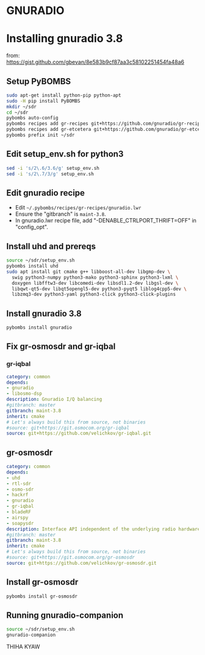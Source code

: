 # GNURADIO

# Installing gnuradio 3.8

from: https://gist.github.com/gbevan/8e583b9cf87aa3c58102251454fa48a6

## Setup PyBOMBS
```bash
sudo apt-get install python-pip python-apt
sudo -H pip install PyBOMBS
mkdir ~/sdr
cd ~/sdr
pybombs auto-config
pybombs recipes add gr-recipes git+https://github.com/gnuradio/gr-recipes.git
pybombs recipes add gr-etcetera git+https://github.com/gnuradio/gr-etcetera.git
pybombs prefix init ~/sdr
```

## Edit setup_env.sh for python3
```bash
sed -i 's/2\.6/3.6/g' setup_env.sh
sed -i 's/2\.7/3/g' setup_env.sh
```

## Edit gnuradio recipe
* Edit `~/.pybombs/recipes/gr-recipes/gnuradio.lwr`
* Ensure the "gitbranch" is `maint-3.8`.
* In gnuradio.lwr recipe file, add "-DENABLE_CTRLPORT_THRIFT=OFF" in "config_opt".

## Install uhd and prereqs
```bash
source ~/sdr/setup_env.sh
pybombs install uhd
sudo apt install git cmake g++ libboost-all-dev libgmp-dev \
  swig python3-numpy python3-mako python3-sphinx python3-lxml \
  doxygen libfftw3-dev libcomedi-dev libsdl1.2-dev libgsl-dev \
  libqwt-qt5-dev libqt5opengl5-dev python3-pyqt5 liblog4cpp5-dev \
  libzmq3-dev python3-yaml python3-click python3-click-plugins
```

## Install gnuradio 3.8
```bash
pybombs install gnuradio
```

## Fix gr-osmosdr and gr-iqbal
### gr-iqbal
```yaml
category: common
depends:
- gnuradio
- libosmo-dsp
description: Gnuradio I/Q balancing
#gitbranch: master
gitbranch: maint-3.8
inherit: cmake
# Let's always build this from source, not binaries
#source: git+https://git.osmocom.org/gr-iqbal
source: git+https://github.com/velichkov/gr-iqbal.git
```

## gr-osmosdr
```yaml
category: common
depends:
- uhd
- rtl-sdr
- osmo-sdr
- hackrf
- gnuradio
- gr-iqbal
- bladeRF
- airspy
- soapysdr
description: Interface API independent of the underlying radio hardware
#gitbranch: master
gitbranch: maint-3.8
inherit: cmake
# Let's always build this from source, not binaries
#source: git+https://git.osmocom.org/gr-osmosdr
source: git+https://github.com/velichkov/gr-osmosdr.git
```

## Install gr-osmosdr
```bash
pybombs install gr-osmosdr
```

## Running gnuradio-companion
```bash
source ~/sdr/setup_env.sh
gnuradio-companion
```
THIHA KYAW